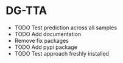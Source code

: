 # DG-TTA

* TODO Test prediction across all samples
* TODO Add documentation
* Remove fix packages
* TODO Add pypi package
* TODO Test approach freshly installed
